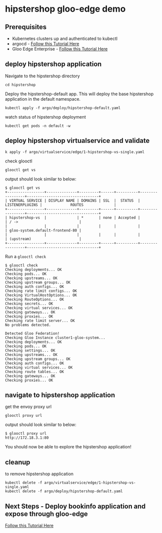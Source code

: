 # hipstershop gloo-edge demo

## Prerequisites
- Kubernetes clusters up and authenticated to kubectl
- argocd - [Follow this Tutorial Here](https://github.com/solo-io/gitops-library/tree/main/argocd)
- Gloo Edge Enterprise - [Follow this Tutorial Here](https://github.com/solo-io/gitops-library/tree/main/gloo-edge)

## deploy hipstershop application
Navigate to the hipstershop directory
```
cd hipstershop
```

Deploy the hipstershop-default app. This will deploy the base hipstershop application in the default namespace.
```
kubectl apply -f argo/deploy/hipstershop-default.yaml
```

watch status of hipstershop deployment
```
kubectl get pods -n default -w
```

## deploy hipstershop virtualservice and validate
```
k apply -f argo/virtualservice/edge/1-hipstershop-vs-single.yaml
```

check glooctl
```
glooctl get vs
```

output should look similar to below:
```
$ glooctl get vs
+-----------------+--------------+---------+------+----------+-----------------+---------------------------------+
| VIRTUAL SERVICE | DISPLAY NAME | DOMAINS | SSL  |  STATUS  | LISTENERPLUGINS |             ROUTES              |
+-----------------+--------------+---------+------+----------+-----------------+---------------------------------+
| hipstershop-vs  |              | *       | none | Accepted |                 | / ->                            |
|                 |              |         |      |          |                 | gloo-system.default-frontend-80 |
|                 |              |         |      |          |                 | (upstream)                      |
+-----------------+--------------+---------+------+----------+-----------------+---------------------------------+
```

Run a `glooctl check`
```
$ glooctl check
Checking deployments... OK
Checking pods... OK
Checking upstreams... OK
Checking upstream groups... OK
Checking auth configs... OK
Checking rate limit configs... OK
Checking VirtualHostOptions... OK
Checking RouteOptions... OK
Checking secrets... OK
Checking virtual services... OK
Checking gateways... OK
Checking proxies... OK
Checking rate limit server... OK
No problems detected.

Detected Gloo Federation!
Checking Gloo Instance cluster1-gloo-system... 
Checking deployments... OK
Checking pods... OK
Checking settings... OK
Checking upstreams... OK
Checking upstream groups... OK
Checking auth configs... OK
Checking virtual services... OK
Checking route tables... OK
Checking gateways... OK
Checking proxies... OK
```

## navigate to hipstershop application
get the envoy proxy url
```
glooctl proxy url
```

output should look similar to below:
```
$ glooctl proxy url
http://172.18.3.1:80
```

You should now be able to explore the hipstershop application!

## cleanup
to remove hipstershop application
```
kubectl delete -f argo/virtualservice/edge/1-hipstershop-vs-single.yaml
kubectl delete -f argo/deploy/hipstershop-default.yaml
```

## Next Steps - Deploy bookinfo application and expose through gloo-edge
[Follow this Tutorial Here](https://github.com/solo-io/gitops-library/tree/main/bookinfo)
